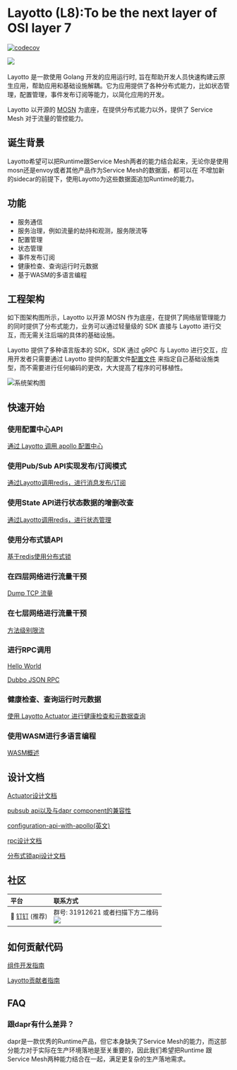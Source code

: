 # Layotto (L8):To be the next layer of OSI layer 7

[![codecov](https://codecov.io/gh/mosn/layotto/branch/main/graph/badge.svg?token=10RxwSV6Sz)](https://codecov.io/gh/mosn/layotto)

<img src="https://raw.githubusercontent.com/mosn/layotto/main/img/logo/grey2-1.svg" height="120px">

Layotto 是一款使用 Golang 开发的应用运行时, 旨在帮助开发人员快速构建云原生应用，帮助应用和基础设施解耦。它为应用提供了各种分布式能力，比如状态管理，配置管理，事件发布订阅等能力，以简化应用的开发。

Layotto 以开源的 [MOSN](https://github.com/mosn/mosn) 为底座，在提供分布式能力以外，提供了 Service Mesh 对于流量的管控能力。

## 诞生背景

Layotto希望可以把Runtime跟Service Mesh两者的能力结合起来，无论你是使用mosn还是envoy或者其他产品作为Service Mesh的数据面，都可以在
不增加新的sidecar的前提下，使用Layotto为这些数据面追加Runtime的能力。

## 功能

- 服务通信 
- 服务治理，例如流量的劫持和观测，服务限流等
- 配置管理
- 状态管理
- 事件发布订阅
- 健康检查、查询运行时元数据
- 基于WASM的多语言编程

## 工程架构

如下图架构图所示，Layotto 以开源 MOSN 作为底座，在提供了网络层管理能力的同时提供了分布式能力，业务可以通过轻量级的 SDK 直接与 Layotto 进行交互，而无需关注后端的具体的基础设施。

Layotto 提供了多种语言版本的 SDK，SDK 通过 gRPC 与 Layotto 进行交互，应用开发者只需要通过 Layotto 提供的配置文件[配置文件](https://github.com/mosn/layotto/blob/main/configs/runtime_config.json)
来指定自己基础设施类型，而不需要进行任何编码的更改，大大提高了程序的可移植性。

![系统架构图](https://raw.githubusercontent.com/mosn/layotto/main/img/runtime-architecture.png)

## 快速开始

### 使用配置中心API

[通过 Layotto 调用 apollo 配置中心](zh/start/configuration/start-apollo.md)

### 使用Pub/Sub API实现发布/订阅模式

[通过Layotto调用redis，进行消息发布/订阅](zh/start/pubsub/start.md)

### 使用State API进行状态数据的增删改查

[通过Layotto调用redis，进行状态管理](zh/start/state/start.md)

### 使用分布式锁API

[基于redis使用分布式锁](zh/start/lock/start.md)

### 在四层网络进行流量干预

[Dump TCP 流量](zh/start/network_filter/tcpcopy.md)

### 在七层网络进行流量干预

[方法级别限流](zh/start/stream_filter/flow_control.md)

### 进行RPC调用

[Hello World](zh/start/rpc/helloworld.md)

[Dubbo JSON RPC](zh/start/rpc/dubbo_json_rpc.md)

### 健康检查、查询运行时元数据

[使用 Layotto Actuator 进行健康检查和元数据查询](zh/start/actuator/start.md)

### 使用WASM进行多语言编程

[WASM概述](zh/start/wasm/start.md)

## 设计文档

[Actuator设计文档](zh/design/actuator/actuator-design-doc.md)

[pubsub api以及与dapr component的兼容性](zh/design/pubsub/pubsub-api-and-compability-with-dapr-component.md)

[configuration-api-with-apollo(英文)](en/design/configuration/configuration-api-with-apollo.md)

[rpc设计文档](zh/design/rpc/rpc设计文档.md)

[分布式锁api设计文档](zh/design/lock/lock-api-design.md)

## 社区

| 平台  | 联系方式        |
|:----------|:------------|
| 💬 [钉钉](https://www.dingtalk.com/zh) (推荐) | 群号: 31912621 或者扫描下方二维码 <br> <img src="https://raw.githubusercontent.com/mosn/layotto/main/img/ding-talk-group-1.png" height="200px">

[comment]: <> (| 💬 [微信]&#40;https://www.wechat.com/&#41;  | 扫描下方二维码添加好友，她会邀请您加入微信群 <br> <img src="../img/wechat-group.jpg" height="200px">)

## 如何贡献代码

[组件开发指南](zh/development/developing-component.md)

[Layotto贡献者指南](zh/development/CONTRIBUTING.md)

## FAQ

### 跟dapr有什么差异？

dapr是一款优秀的Runtime产品，但它本身缺失了Service Mesh的能力，而这部分能力对于实际在生产环境落地是至关重要的，因此我们希望把Runtime
跟Service Mesh两种能力结合在一起，满足更复杂的生产落地需求。
